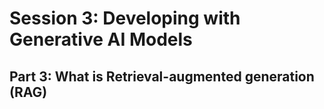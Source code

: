 # Session 3: Developing with Generative AI Models  
## Part 3: What is Retrieval-augmented generation (RAG)
